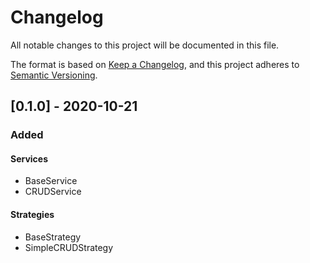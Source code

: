 # Changelog
All notable changes to this project will be documented in this file.

The format is based on [Keep a Changelog](https://keepachangelog.com/en/1.0.0/),
and this project adheres to [Semantic Versioning](https://semver.org/spec/v2.0.0.html).

## [0.1.0] - 2020-10-21

### Added

#### Services

- BaseService
- CRUDService

#### Strategies

- BaseStrategy
- SimpleCRUDStrategy

[0.0.1]: https://github.com/artemowkin/dj-services/releases/tag/v0.0.1
